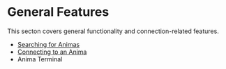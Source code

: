 # General Features

This secton covers general functionality and connection-related features.

- [Searching for Animas](searching.md)
- [Connecting to an Anima](connecting.md)
- Anima Terminal